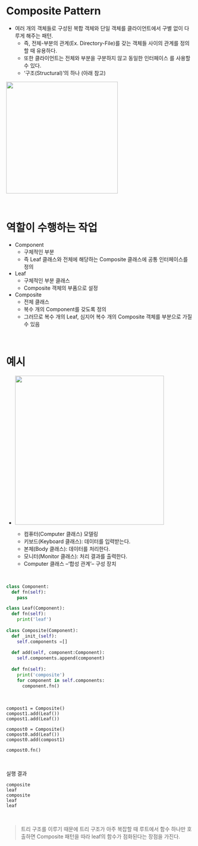  # Composite Pattern
 
- 여러 개의 객체들로 구성된 복합 객체와 단일 객체를 클라이언트에서 구별 없이 다루게 해주는 패턴. 
   - 즉, 전체-부분의 관계(Ex. Directory-File)를 갖는 객체들 사이의 관계를 정의할 때 유용하다.
   - 또한 클라이언트는 전체와 부분을 구분하지 않고 동일한 인터페이스 를 사용할 수 있다.
   - ‘구조(Structural)’의 하나 (아래 참고)

<img src ="https://gmlwjd9405.github.io/images/design-pattern-composite/composite-pattern.png" height=300 /><br>

<br>

# 역할이 수행하는 작업

- Component
   - 구체적인 부분
   - 즉 Leaf 클래스와 전체에 해당하는 Composite 클래스에 공통 인터페이스를 정의
- Leaf
   - 구체적인 부분 클래스
   - Composite 객체의 부품으로 설정
- Composite
   - 전체 클래스
   - 복수 개의 Component를 갖도록 정의
   - 그러므로 복수 개의 Leaf, 심지어 복수 개의 Composite 객체를 부분으로 가질 수 있음


<br>

# 예시

- <img src ="https://gmlwjd9405.github.io/images/design-pattern-composite/composite-example.png" height=400 /><br>

   - 컴퓨터(Computer 클래스) 모델링
   - 키보드(Keyboard 클래스): 데이터를 입력받는다.
   - 본체(Body 클래스): 데이터를 처리한다.
   - 모니터(Monitor 클래스): 처리 결과를 출력한다.
   - Computer 클래스 –‘합성 관계’– 구성 장치

<br>

``` python
class Component:
  def fn(self):
    pass

class Leaf(Component):
  def fn(self):
    print('leaf')
    
class Composite(Component):
  def _init_(self):
    self.components =[]
    
  def add(self, component:Component):
    self.components.append(component)
    
  def fn(self):
    print('composite')
    for component in self.components:
      component.fn()
```

<br>

```
compost1 = Composite()
compost1.add(Leaf())
compost1.add(Leaf())

compost0 = Composite()
compost0.add(Leaf())
compost0.add(compost1)

compost0.fn()
```

<br>

실행 결과
```
composite
leaf
composite
leaf
leaf
```
<br>

> 트리 구조를 이루기 때문에 트리 구조가 아주 복잡할 때 루트에서 함수 하나만 호출하면 Composite 패턴을 따라 leaf의 함수가 점화된다는 장점을 가진다.
<br>
